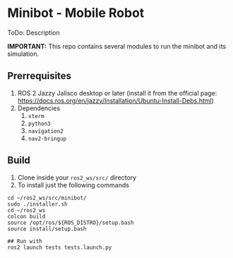 # Minibot - Mobile Robot

ToDo: Description

**IMPORTANT:** This repo contains several modules to run the minibot and its simulation.

## Prerrequisites

1. ROS 2 Jazzy Jalisco desktop or later (install it from the official page: https://docs.ros.org/en/jazzy/Installation/Ubuntu-Install-Debs.html)
2. Dependencies
    1. `xterm`
    2. `python3`
    3. `navigation2`
    4. `nav2-bringup`

## Build

1. Clone inside your `ros2_ws/src/` directory
2. To install just the following commands
```
cd ~/ros2_ws/src/minibot/
sudo ./installer.sh
cd ~/ros2_ws
colcon build
source /opt/ros/${ROS_DISTRO}/setup.bash
source install/setup.bash

## Run with
ros2 launch tests tests.launch.py
```
